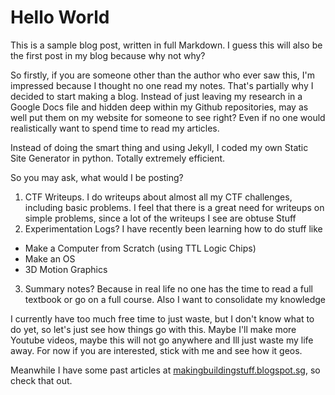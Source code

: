 # Hello World

This is a sample blog post, written in full Markdown.
I guess this will also be the first post in my blog because why not why?

So firstly, if you are someone other than the author who ever saw this, I'm impressed because I thought no one read my notes.
That's partially why I decided to start making a blog. Instead of just leaving
my research in a Google Docs file and hidden deep within my Github repositories,
may as well put them on my website for someone to see right? Even if no one would
realistically want to spend time to read my articles.

Instead of doing the smart thing and using Jekyll, I coded my own Static Site
Generator in python. Totally extremely efficient.

So you may ask, what would I be posting?
1. CTF Writeups. I do writeups about almost all my CTF challenges, including basic problems.
   I feel that there is a great need for writeups on simple problems, since a lot of the writeups I see are obtuse Stuff
2. Experimentation Logs? I have recently been learning how to do stuff like
 * Make a Computer from Scratch (using TTL Logic Chips)
 * Make an OS
 * 3D Motion Graphics
3. Summary notes? Because in real life no one has the time to read a full textbook or go on a full course.
   Also I want to consolidate my knowledge

I currently have too much free time to just waste, but I don't know what to do yet, so let's just see how things go with this. Maybe I'll make more Youtube videos, maybe this will not go anywhere and Ill just waste my life away. For now if you are interested, stick with me and see how it geos.

Meanwhile I have some past articles at [makingbuildingstuff.blogspot.sg](https://makingbuildingstuff.blogspot.com/), so check that out.
